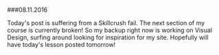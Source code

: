 ###08.11.2016

Today's post is suffering from a Skillcrush fail. The next section of my course is currently broken!
So my backup right now is working on Visual Design, surfing around looking for inspiration for my site. Hopefully 
will have today's lesson posted tomorrow!
